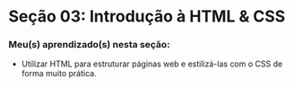 # Seção 03: Introdução à HTML & CSS

### Meu(s) aprendizado(s) nesta seção:

- Utilizar HTML para estruturar páginas web e estilizá-las com o CSS de forma muito prática.
